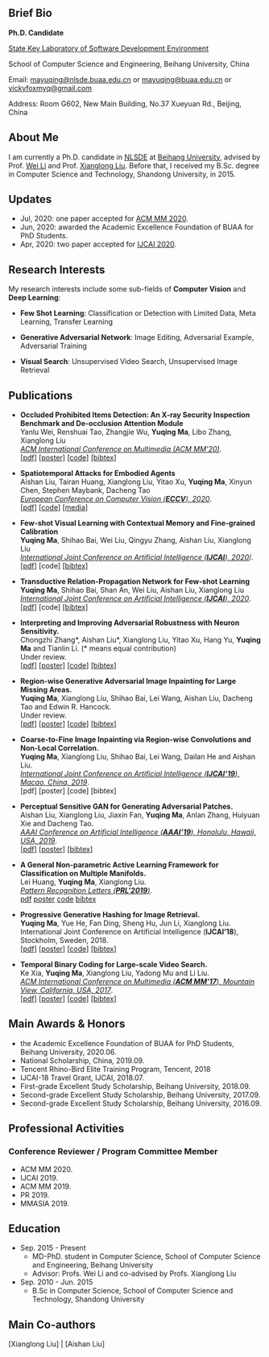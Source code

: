## Brief Bio
**Ph.D. Candidate**

[State Key Laboratory of Software Development Environment](http://www.nlsde.buaa.edu.cn/)

School of Computer Science and Engineering, Beihang University, China

Email: mayuqing@nlsde.buaa.edu.cn or
             mayuqing@buaa.edu.cn or
             vickyfoxmyq@gmail.com

Address: Room G602, New Main Building, No.37 Xueyuan Rd., Beijing, China

## About Me
I am currently a Ph.D. candidate in [NLSDE](http://www.nlsde.buaa.edu.cn/) at [Beihang University](https://www.buaa.edu.cn/), advised by Prof. [Wei Li](http://sites.nlsde.buaa.edu.cn/~liwei/) and Prof. [Xianglong Liu](http://sites.nlsde.buaa.edu.cn/~xlliu/). Before that, I received my B.Sc. degree in Computer Science and Technology, Shandong University, in 2015.

## Updates
* Jul, 2020: one paper accepted for [ACM MM 2020](https://2020.acmmm.org/).
* Jun, 2020: awarded the Academic Excellence Foundation of BUAA for PhD Students.
* Apr, 2020: two paper accepted for [IJCAI 2020](https://www.ijcai20.org/).

## Research Interests
My research interests include some sub-fields of **Computer Vision** and **Deep Learning**:
* **Few Shot Learning**: Classification or Detection with Limited Data, Meta Learning, Transfer Learning

* **Generative Adversarial Network**: Image Editing, Adversarial Example, Adversarial Training

* **Visual Search**: Unsupervised Video Search, Unsupervised Image Retrieval

## Publications
* **Occluded Prohibited Items Detection: An X-ray Security Inspection Benchmark and De-occlusion Attention Module**
<br>Yanlu Wei, Renshuai Tao, Zhangjie Wu, **Yuqing Ma**, Libo Zhang, Xianglong Liu
<br>*[ACM International Conference on Multimedia (ACM MM’20)](https://acmmm.org/)*.
<br>[[pdf]](http://sites.nlsde.buaa.edu.cn/~mayuqing/#) [[poster]](http://sites.nlsde.buaa.edu.cn/~mayuqing/#) [[code]](https://github.com/OPIXray-author/OPIXray) [[bibtex]](http://sites.nlsde.buaa.edu.cn/~mayuqing/#)

* **Spatiotemporal Attacks for Embodied Agents**
<br>Aishan Liu, Tairan Huang, Xianglong Liu, Yitao Xu, **Yuqing Ma**, Xinyun Chen, Stephen Maybank, Dacheng Tao
<br>*[European Conference on Computer Vision (**ECCV**), 2020](https://eccv2020.eu/)*.
<br>[[pdf](https://arxiv.org/pdf/2005.09161.pdf)] [[code]](https://github.com/liuaishan/SpatiotemporalAttack) [[media]](https://www.qbitai.com/2020/07/16562.html)

* **Few-shot Visual Learning with Contextual Memory and Fine-grained Calibration**
<br>**Yuqing Ma**, Shihao Bai, Wei Liu, Qingyu Zhang, Aishan Liu, Xianglong Liu
<br>*[International Joint Conference on Artificial Intelligence (**IJCAI**), 2020](http://ijcai20.org/)*/.
<br>[[pdf]](https://www.ijcai.org/Proceedings/2020/0112.pdf) [code] [[bibtex]](http://sites.nlsde.buaa.edu.cn/~mayuqing/files/papers/TPRN.bib)

* **Transductive Relation-Propagation Network for Few-shot Learning**
<br>**Yuqing Ma**, Shihao Bai, Shan An, Wei Liu, Aishan Liu, Xianglong Liu
<br>*[International Joint Conference on Artificial Intelligence (**IJCAI**), 2020](http://ijcai20.org/)*.
<br>[[pdf]](https://www.ijcai.org/Proceedings/2020/0113.pdf) [code] [[bibtex]](http://sites.nlsde.buaa.edu.cn/~mayuqing/files/papers/IPN.bib)

* **Interpreting and Improving Adversarial Robustness with Neuron Sensitivity.**
<br>Chongzhi Zhang*, Aishan Liu*, Xianglong Liu, Yitao Xu, Hang Yu, **Yuqing Ma** and Tianlin Li. (* means equal contribution)
<br>Under review.
<br>[[pdf]](http://sites.nlsde.buaa.edu.cn/~mayuqing/#) [[poster]](http://sites.nlsde.buaa.edu.cn/~mayuqing/#) [[code]](http://sites.nlsde.buaa.edu.cn/~mayuqing/#) [[bibtex]](http://sites.nlsde.buaa.edu.cn/~mayuqing/#)

* **Region-wise Generative Adversarial Image Inpainting for Large Missing Areas.**
<br>**Yuqing Ma**, Xianglong Liu, Shihao Bai, Lei Wang, Aishan Liu, Dacheng Tao and Edwin R. Hancock.
<br>Under review.
<br>[[pdf]](https://arxiv.org/pdf/1909.12507.pdf) [[poster]](http://sites.nlsde.buaa.edu.cn/~mayuqing/#) [[code]](https://github.com/vickyFox/Region-wise-Inpainting) [[bibtex]](http://sites.nlsde.buaa.edu.cn/~mayuqing/files/papers/ijcai19.bib)

* **Coarse-to-Fine Image Inpainting via Region-wise Convolutions and Non-Local Correlation.**
<br>**Yuqing Ma**, Xianglong Liu, Shihao Bai, Lei Wang, Dailan He and Aishan Liu.
<br>*[International Joint Conference on Artificial Intelligence (**IJCAI’19**), Macao, China, 2019](http://ijcai19.org/)*.
<br>[pdf] [poster] [code] [bibtex]

* **Perceptual Sensitive GAN for Generating Adversarial Patches.**
<br>Aishan Liu, Xianglong Liu, Jiaxin Fan, **Yuqing Ma**, Anlan Zhang, Huiyuan Xie and Dacheng Tao.
<br>*[AAAI Conference on Artificial Intelligence (**AAAI’19**), Honolulu, Hawaii, USA, 2019](https://aaai.org/Conferences/AAAI-19/)*.
<br>[[pdf]](https://aaai.org/Conferences/AAAI-19/) [[poster]](http://sites.nlsde.buaa.edu.cn/~mayuqing/#) [[bibtex]](http://sites.nlsde.buaa.edu.cn/~mayuqing/files/papers/psgan_aaai2019.bib)

* **A General Non-parametric Active Learning Framework for Classification on Multiple Manifolds.**
<br>Lei Huang, **Yuqing Ma**, Xianglong Liu.
<br>*[Pattern Recognition Letters (**PRL’2019**)](https://www.journals.elsevier.com/pattern-recognition-letters)*.
<br>[pdf](http://sites.nlsde.buaa.edu.cn/~mayuqing/files/papers/NPA.pdf) [poster](http://sites.nlsde.buaa.edu.cn/~mayuqing/#) [code](http://sites.nlsde.buaa.edu.cn/~mayuqing/#) [bibtex](http://sites.nlsde.buaa.edu.cn/~mayuqing/files/papers/NPA.bib)

* **Progressive Generative Hashing for Image Retrieval.**
<br>**Yuqing Ma**, Yue He, Fan Ding, Sheng Hu, Jun Li, Xianglong Liu.
<br>International Joint Conference on Artificial Intelligence (**IJCAI’18**), Stockholm, Sweden, 2018.
<br>[[pdf]](http://sites.nlsde.buaa.edu.cn/~mayuqing/files/papers/pgh.pdf) [[poster]](http://sites.nlsde.buaa.edu.cn/~mayuqing/#) [[code]](http://sites.nlsde.buaa.edu.cn/~mayuqing/#) [[bibtex]](http://sites.nlsde.buaa.edu.cn/~mayuqing/files/papers/pgh.bib)

* **Temporal Binary Coding for Large-scale Video Search.**
<br>Ke Xia, **Yuqing Ma**, Xianglong Liu, Yadong Mu and Li Liu.
<br>*[ACM International Conference on Multimedia (**ACM MM’17**), Mountain View, California, USA, 2017](https://acmmm.org/)*.
<br>[[pdf]](http://sites.nlsde.buaa.edu.cn/~mayuqing/files/papers/TVH.pdf) [[poster]](http://sites.nlsde.buaa.edu.cn/~mayuqing/#) [[code]](http://sites.nlsde.buaa.edu.cn/~mayuqing/#) [[bibtex]](http://sites.nlsde.buaa.edu.cn/~mayuqing/files/papers/TVH.bib)

## Main Awards & Honors
* the Academic Excellence Foundation of BUAA for PhD Students, Beihang University, 2020.06.
* National Scholarship, China, 2019.09.
* Tencent Rhino-Bird Elite Training Program, Tencent, 2018
* IJCAI-18 Travel Grant, IJCAI, 2018.07.
* First-grade Excellent Study Scholarship, Beihang University, 2018.09.
* Second-grade Excellent Study Scholarship, Beihang University, 2017.09.
* Second-grade Excellent Study Scholarship, Beihang University, 2016.09.

## Professional Activities
### Conference Reviewer / Program Committee Member
* ACM MM 2020.
* IJCAI 2019.
* ACM MM 2019.
* PR 2019.
* MMASIA 2019.

## Education
* Sep. 2015 - Present 
  * MD-PhD. student in Computer Science, School of Computer Science and Engineering, Beihang University
  * Advisor: Profs. Wei Li and co-advised by Profs. Xianglong Liu
* Sep. 2010 - Jun. 2015
  * B.Sc in Computer Science, School of Computer Science and Technology, Shandong University

## Main Co-authors

[Xianglong Liu] | [Aishan Liu]

